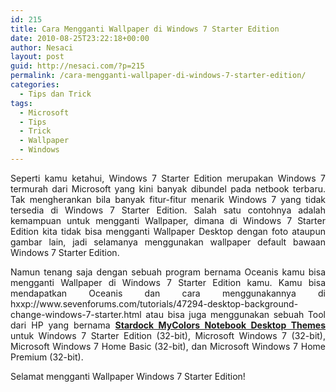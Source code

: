 ```yaml
---
id: 215
title: Cara Mengganti Wallpaper di Windows 7 Starter Edition
date: 2010-08-25T23:22:18+00:00
author: Nesaci
layout: post
guid: http://nesaci.com/?p=215
permalink: /cara-mengganti-wallpaper-di-windows-7-starter-edition/
categories:
  - Tips dan Trick
tags:
  - Microsoft
  - Tips
  - Trick
  - Wallpaper
  - Windows
---
```

<p style="text-align: justify;">
  Seperti kamu ketahui, Windows 7 Starter Edition merupakan Windows 7 termurah dari Microsoft yang kini banyak dibundel pada netbook terbaru. Tak mengherankan bila banyak fitur-fitur menarik Windows 7 yang tidak tersedia di Windows 7 Starter Edition. Salah satu contohnya adalah kemampuan untuk mengganti Wallpaper, dimana di Windows 7 Starter Edition kita tidak bisa mengganti Wallpaper Desktop dengan foto ataupun gambar lain, jadi selamanya menggunakan wallpaper default bawaan Windows 7 Starter Edition.
</p>

<p style="text-align: justify;">
  Namun tenang saja dengan sebuah program bernama Oceanis kamu bisa mengganti Wallpaper di Windows 7 Starter Edition kamu. Kamu bisa mendapatkan Oceanis dan cara menggunakannya di hxxp://www.sevenforums.com/tutorials/47294-desktop-background-change-windows-7-starter.html atau bisa juga menggunakan sebuah Tool dari HP yang bernama <a title="Cara Mengganti Tema Windows 7 Starter Edition" rel="nofollow" href="http://h10025.www1.hp.com/ewfrf/wc/softwareDownloadIndex?softwareitem=ob-77480-1&lc=en&dlc=en&cc=us&product=4016176&os=4062&lang=en" target="_blank"><strong>Stardock MyColors Notebook Desktop Themes</strong></a> untuk Windows 7 Starter Edition (32-bit), Microsoft Windows 7 (32-bit), Microsoft Windows 7 Home Basic (32-bit), dan Microsoft Windows 7 Home Premium (32-bit).
</p>

<p style="text-align: justify;">
  Selamat mengganti Wallpaper Windows 7 Starter Edition!
</p>

<div id="_mcePaste" style="position: absolute; left: -10000px; top: 69px; width: 1px; height: 1px; overflow: hidden;">
  <h1>
    Stardock MyColors Notebook Desktop Themes
  </h1>
</div>